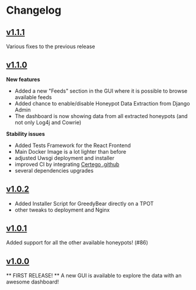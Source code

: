 # Changelog
## [v1.1.1](https://github.com/honeynet/GreedyBear/releases/tag/v1.1.1)
Various fixes to the previous release

## [v1.1.0](https://github.com/honeynet/GreedyBear/releases/tag/v1.1.0)
**New features**
* Added a new "Feeds" section in the GUI where it is possible to browse available feeds
* Added chance to enable/disable Honeypot Data Extraction from Django Admin
* The dashboard is now showing data from all extracted honeypots (and not only Log4j and Cowrie)

**Stability issues**
* Added Tests Framework for the React Frontend
* Main Docker Image is a lot lighter than before
* adjusted Uwsgi deployment and installer
* improved CI by integrating [Certego .github](https://github.com/certego/.github)
* several dependencies upgrades

## [v1.0.2](https://github.com/honeynet/GreedyBear/releases/tag/v1.0.2)
* Added Installer Script for GreedyBear directly on a TPOT
* other tweaks to deployment and Nginx


## [v1.0.1](https://github.com/honeynet/GreedyBear/releases/tag/v1.0.1)

Added support for all the other available honeypots! (#86)

## [v1.0.0](https://github.com/honeynet/GreedyBear/releases/tag/v1.0.0)

** FIRST RELEASE! **
A new GUI is available to explore the data with an awesome dashboard!